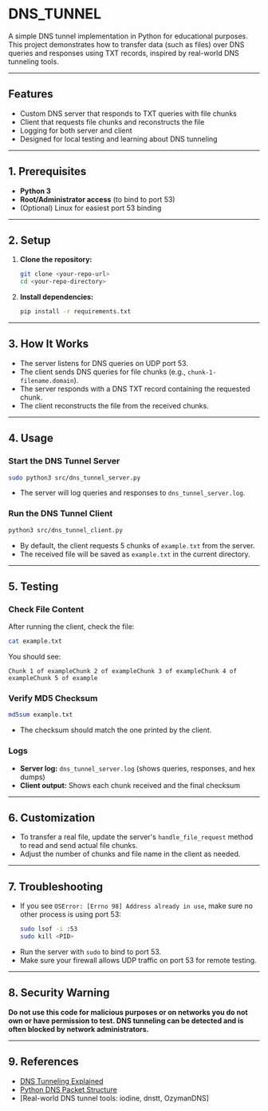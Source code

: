 # DNS_TUNNEL

A simple DNS tunnel implementation in Python for educational purposes. This project demonstrates how to transfer data (such as files) over DNS queries and responses using TXT records, inspired by real-world DNS tunneling tools.

---

## Features
- Custom DNS server that responds to TXT queries with file chunks
- Client that requests file chunks and reconstructs the file
- Logging for both server and client
- Designed for local testing and learning about DNS tunneling

---

## 1. Prerequisites
- **Python 3**
- **Root/Administrator access** (to bind to port 53)
- (Optional) Linux for easiest port 53 binding

---

## 2. Setup
1. **Clone the repository:**
   ```bash
   git clone <your-repo-url>
   cd <your-repo-directory>
   ```
2. **Install dependencies:**
   ```bash
   pip install -r requirements.txt
   ```

---

## 3. How It Works
- The server listens for DNS queries on UDP port 53.
- The client sends DNS queries for file chunks (e.g., `chunk-1-filename.domain`).
- The server responds with a DNS TXT record containing the requested chunk.
- The client reconstructs the file from the received chunks.

---

## 4. Usage

### Start the DNS Tunnel Server
```bash
sudo python3 src/dns_tunnel_server.py
```
- The server will log queries and responses to `dns_tunnel_server.log`.

### Run the DNS Tunnel Client
```bash
python3 src/dns_tunnel_client.py
```
- By default, the client requests 5 chunks of `example.txt` from the server.
- The received file will be saved as `example.txt` in the current directory.

---

## 5. Testing

### Check File Content
After running the client, check the file:
```bash
cat example.txt
```
You should see:
```
Chunk 1 of exampleChunk 2 of exampleChunk 3 of exampleChunk 4 of exampleChunk 5 of example
```

### Verify MD5 Checksum
```bash
md5sum example.txt
```
- The checksum should match the one printed by the client.

### Logs
- **Server log:** `dns_tunnel_server.log` (shows queries, responses, and hex dumps)
- **Client output:** Shows each chunk received and the final checksum

---

## 6. Customization
- To transfer a real file, update the server's `handle_file_request` method to read and send actual file chunks.
- Adjust the number of chunks and file name in the client as needed.

---

## 7. Troubleshooting
- If you see `OSError: [Errno 98] Address already in use`, make sure no other process is using port 53:
  ```bash
  sudo lsof -i :53
  sudo kill <PID>
  ```
- Run the server with `sudo` to bind to port 53.
- Make sure your firewall allows UDP traffic on port 53 for remote testing.

---

## 8. Security Warning
**Do not use this code for malicious purposes or on networks you do not own or have permission to test. DNS tunneling can be detected and is often blocked by network administrators.**

---

## 9. References
- [DNS Tunneling Explained](https://dnstunnel.de/)
- [Python DNS Packet Structure](https://github.com/senisioi/computer-networks/tree/2023/capitolul6#scapy_dns)
- [Real-world DNS tunnel tools: iodine, dnstt, OzymanDNS] 